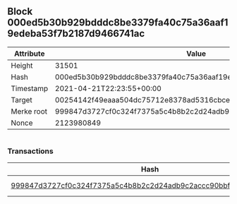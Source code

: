 ## Block 000ed5b30b929bdddc8be3379fa40c75a36aaf19edeba53f7b2187d9466741ac

Attribute | Value
--- | ---
Height | 31501
Hash | 000ed5b30b929bdddc8be3379fa40c75a36aaf19edeba53f7b2187d9466741ac
Timestamp | 2021-04-21T22:23:55+00:00
Target | 00254142f49eaaa504dc75712e8378ad5316cbcead634704b3734b6271167cc4
Merke root | 999847d3727cf0c324f7375a5c4b8b2c2d24adb9c2accc90bbf5c83972192248
Nonce | 2123980849

```

```

### Transactions

Hash | Amount
--- | ---
[999847d3727cf0c324f7375a5c4b8b2c2d24adb9c2accc90bbf5c83972192248](999847d3727cf0c324f7375a5c4b8b2c2d24adb9c2accc90bbf5c83972192248.md) | 10.00000000 SKEPTI 

